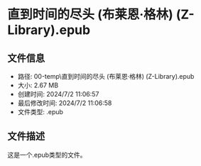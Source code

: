 ﻿# 直到时间的尽头 (布莱恩·格林) (Z-Library).epub

## 文件信息
- 路径: 00-temp\直到时间的尽头 (布莱恩·格林) (Z-Library).epub
- 大小: 2.67 MB
- 创建时间: 2024/7/2 11:06:57
- 最后修改时间: 2024/7/2 11:06:58
- 文件类型: .epub

## 文件描述
这是一个.epub类型的文件。

